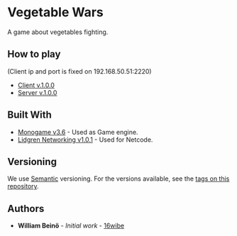 # Vegetable Wars

A game about vegetables fighting.

## How to play

(Client ip and port is fixed on 192.168.50.51:2220)
* [Client v.1.0.0](https://drive.google.com/open?id=1Q_L_7meD4nbCrs8lqKLlb3737zPE-07S)
* [Server v.1.0.0](https://drive.google.com/open?id=1bg82a9HpX5FSLa5HQqG52dNFkwBP7ilv)

## Built With

* [Monogame v3.6](https://github.com/MonoGame/MonoGame) - Used as Game engine.
* [Lidgren Networking v1.0.1](https://github.com/lidgren/lidgren-network-gen3) - Used for Netcode.

## Versioning

We use [Semantic](http://semver.org/) versioning. For the versions available, see the [tags on this repository](https://git.ssis.nu/16wibe/Vegetable-Wars/tags).

## Authors

* **William Beinö** - *Initial work* - [16wibe](https://git.ssis.nu/16wibe)
